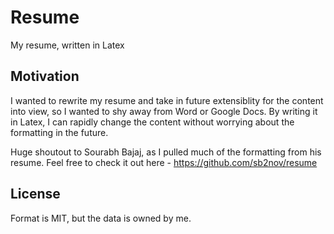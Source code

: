 # Resume
My resume, written in Latex

## Motivation
I wanted to rewrite my resume and take in future extensiblity for the content into view, so I wanted to shy away from Word or Google Docs. By writing it in Latex, I can rapidly change the content without worrying about the formatting in the future.

Huge shoutout to Sourabh Bajaj, as I pulled much of the formatting from his resume. Feel free to check it out here - https://github.com/sb2nov/resume 

## License
Format is MIT, but the data is owned by me. 